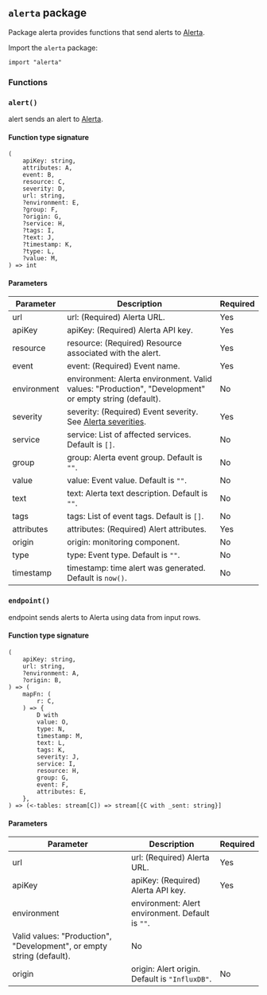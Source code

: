 ## `alerta` package

Package alerta provides functions that send alerts to [Alerta](https://alerta.io/).

Import the `alerta` package:

```flux
import "alerta"
```

### Functions

### `alert()`

alert sends an alert to [Alerta](https://alerta.io/).

#### Function type signature

```flux
(
    apiKey: string,
    attributes: A,
    event: B,
    resource: C,
    severity: D,
    url: string,
    ?environment: E,
    ?group: F,
    ?origin: G,
    ?service: H,
    ?tags: I,
    ?text: J,
    ?timestamp: K,
    ?type: L,
    ?value: M,
) => int
```

#### Parameters

| Parameter | Description | Required |
| --- | --- | --- |
| url | url: (Required) Alerta URL. | Yes |
| apiKey | apiKey: (Required) Alerta API key. | Yes |
| resource | resource: (Required) Resource associated with the alert. | Yes |
| event | event: (Required) Event name. | Yes |
| environment | environment: Alerta environment. Valid values: "Production", "Development" or empty string (default). | No |
| severity | severity: (Required) Event severity. See [Alerta severities](https://docs.alerta.io/en/latest/api/alert.html#alert-severities). | Yes |
| service | service: List of affected services. Default is `[]`. | No |
| group | group: Alerta event group. Default is `""`. | No |
| value | value: Event value.  Default is `""`. | No |
| text | text: Alerta text description. Default is `""`. | No |
| tags | tags: List of event tags. Default is `[]`. | No |
| attributes | attributes: (Required) Alert attributes. | Yes |
| origin | origin: monitoring component. | No |
| type | type: Event type. Default is `""`. | No |
| timestamp | timestamp: time alert was generated. Default is `now()`. | No |
### `endpoint()`

endpoint sends alerts to Alerta using data from input rows.

#### Function type signature

```flux
(
    apiKey: string,
    url: string,
    ?environment: A,
    ?origin: B,
) => (
    mapFn: (
        r: C,
    ) => {
        D with
        value: O,
        type: N,
        timestamp: M,
        text: L,
        tags: K,
        severity: J,
        service: I,
        resource: H,
        group: G,
        event: F,
        attributes: E,
    },
) => (<-tables: stream[C]) => stream[{C with _sent: string}]
```

#### Parameters

| Parameter | Description | Required |
| --- | --- | --- |
| url | url: (Required) Alerta URL. | Yes |
| apiKey | apiKey: (Required) Alerta API key. | Yes |
| environment | environment: Alert environment. Default is `""`.
  Valid values: "Production", "Development", or empty string (default). | No |
| origin | origin: Alert origin. Default is `"InfluxDB"`. | No |
